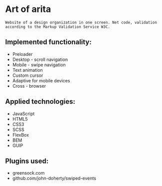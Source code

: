 # Art of arita
```
Website of a design organization in one screen. Net code, validation according to the Markup Validation Service W3C.
```
## Implemented functionality:
- Preloader
- Desktop - scroll navigation
- Mobile - swipe navigation
- Text animation
- Custom cursor
- Adaptive for mobile devices
- Cross - browser
## Applied technologies:
- JavaScript
- HTML5
- CSS3
- SCSS
- FlexBox
- BEM
- GUlP
## Plugins used:
- greensock.com
- github.com/john-doherty/swiped-events
